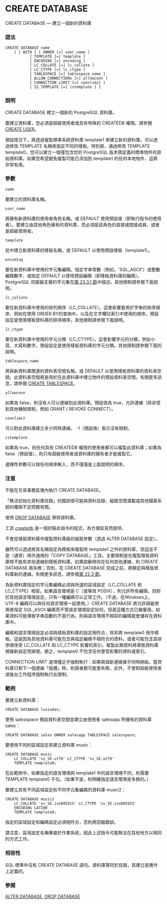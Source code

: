 # CREATE DATABASE

CREATE DATABASE — 建立一個新的資料庫

### 語法

```
CREATE DATABASE name
    [ [ WITH ] [ OWNER [=] user_name ]
           [ TEMPLATE [=] template ]
           [ ENCODING [=] encoding ]
           [ LC_COLLATE [=] lc_collate ]
           [ LC_CTYPE [=] lc_ctype ]
           [ TABLESPACE [=] tablespace_name ]
           [ ALLOW_CONNECTIONS [=] allowconn ]
           [ CONNECTION LIMIT [=] connlimit ]
           [ IS_TEMPLATE [=] istemplate ] ]
```

### 說明

CREATE DATABASE 建立一個新的 PostgreSQL 資料庫。

要建立資料庫，您必須是超級使用者或具有特殊的 CREATEDB 權限。請參閱 [CREATE USER](create-user.md)。

預設情況下，將透過複製標準系統資料庫 template1 來建立新的資料庫。可以透過修改 TEMPLATE 名稱來指定不同的樣板。特別是，通過修改 TEMPLATE template0，您可以建立一個僅包含您的 PostgreSQL 版本預定義的標準物件的原始資料庫。如果您希望避免複製可能已添加到 template1 的任何本地物件，這將非常有用。

### 參數

_`name`_

要建立的資料庫名稱。

_`user_name`_

將擁有新資料庫的使用者角色名稱，或 DEFAULT 使用預設值（即執行指令的使用者）。要建立由其他角色擁有的資料庫，您必須是該角色的直接或間接成員，或者是超級使用者。

_`template`_

從中建立新資料庫的樣板名稱，或 DEFAULT 以使用預設樣板（template1）。

_`encoding`_

要在新資料庫中使用的字元集編碼。指定字串常數（例如，'SQL\_ASCII'）或整數編碼數字，或指定 DEFAULT 以使用預設編碼（即樣板資料庫的編碼）。 PostgreSQL 伺服器支援的字元集在[第 23.3.1 節](../../server-administration/localization/character-set-support.md#23-3-1-supported-character-sets)中描述。其他限制請參閱下面說明。

_`lc_collate`_

要在新資料庫中使用的排列順序（LC\_COLLATE）。這會影響套用於字串的排序順序，例如在使用 ORDER BY的查詢中，以及在文字欄位索引中使用的順序。預設設定是使用樣板資料庫的排序順序。其他限制請參閱下面說明。

_`lc_ctype`_

要在新資料庫中使用的字元分類（LC\_CTYPE）。這會影響字元的分類，例如小寫、大寫和數字。預設設定是使用樣板資料庫的字元分類。其他限制請參閱下面的說明。

_`tablespace_name`_

將與新資料庫關連的資料表空間名稱，或 DEFAULT 以使用樣板資料庫的資料表空間。此資料表空間將是用於在此資料庫中建立物件的預設資料表空間。有關更多訊息，請參閱 [CREATE TABLESPACE](create-tablespace.md)。

_`allowconn`_

如果為 false，則沒有人可以連線到此資料庫。預設值為 true，允許連線（除非受到其他機制限制，例如 GRANT / REVOKE CONNECT）。

_`connlimit`_

可以對此資料庫建立多少同時連線。 -1（預設值）表示沒有限制。

_`istemplate`_

如果為 true，則任何具有 CREATEDB 權限的使用者都可以複製此資料庫；如果為false（預設值），則只有超級使用者或資料庫的擁有者才能複製它。

選擇性參數可以按任何順序輸入，而不僅僅是上面說明的順序。

### 注意

不能在交易事務區塊內執行 CREATE DATABASE。

「無法初始化資料庫目錄」的錯誤很可能與資料目錄，磁碟空間滿載或其他檔案系統的權限不足問題有關。

使用 [DROP DATABASE](drop-database.md) 移除資料庫。

工具 [createdb](../client-applications/createdb.md) 是一個封裝此指令的程式，為方便起見而提供。

不會從樣板資料庫中複製資料庫級的組態參數（透過 ALTER DATABASE 設定）。

雖然可以透過將其名稱指定為模板來複製除 template1 之外的資料庫，但這並不是（通常）用作通用的「COPY DATABASE」工具。主要限制是在複製樣板資料庫時不能有其他連線到樣板資料庫。如果啟動時存在任何其他連線，則 CREATE DATABASE 將失敗；否則，在 CREATE DATABASE 完成之前，將鎖定與樣版資料庫新的連線。有關更多訊息，請參閱[第 22.3 節](../../server-administration/managing-databases/template-databases.md)。

為新資料庫指定的字元集編碼必須與所選的區域設定（LC\_COLLATE 和 LC\_CTYPE）相容。如果語言環境是 C（或等效 POSIX），則允許所有編碼，但對於其他語言環境設定，只有一種編碼可以正常工作。（不過，在Windows上，UTF-8 編碼可以與任何語言環境一起使用。）CREATE DATABASE 將允許超級使用者指定 SQL\_ASCII 編碼而不管語言環境設定如何，但是這種方式已被棄用。如果資料可能導致字串函數的不當行為，則與語言環境不相容的編碼就會儲存在資料庫中。

編碼和語言環境設定必須與樣板資料庫的設定相符合，除非將 template0 用作樣板。這是因為其他資料庫可能包含與指定編碼不相符合的資料，或者可能包含其排序順序受 LC\_COLLATE 和 LC\_CTYPE 影響的索引。複製此類資料將導致資料庫根據新設定而損壞。總之，template0 不包含任何會受影響的資料或索引。

CONNECTION LIMIT 選項僅近乎強制執行：如果兩個新連線幾乎同時開始，當資料庫只剩下一個連線「插槽」時，則兩者都可能會失敗。此外，不會對超級使用者或後台工作程序強制執行此限制。

### 範例

要建立新資料庫：

```
CREATE DATABASE lusiadas;
```

使用 salesspace 預設資料表空間並建立由使用者 salesapp 所擁有的資料庫 sales：

```
CREATE DATABASE sales OWNER salesapp TABLESPACE salesspace;
```

要使用不同的區域設定來建立資料庫 music：

```
CREATE DATABASE music
    LC_COLLATE 'sv_SE.utf8' LC_CTYPE 'sv_SE.utf8'
    TEMPLATE template0;
```

在此範例中，如果指定的語言環境與 template1 中的語言環境不同，則需要 TEMPLATE template0 子句。（如果不是，則明確指定語言環境是多餘的。）

要建立具有不同區域設定和不同字元集編碼的資料庫 music2：

```
CREATE DATABASE music2
    LC_COLLATE 'sv_SE.iso885915' LC_CTYPE 'sv_SE.iso885915'
    ENCODING LATIN9
    TEMPLATE template0;
```

指定的區域設定和編碼設定必須相符合，否則將回報錯誤。

請注意，區域設定名稱專屬於作業系統，因此上述指令可能無法在其他地方以相同的方式工作。

### 相容性

SQL 標準中沒有 CREATE DATABASE 語句。資料庫等同於目錄，其建立是實作上定義的。

### 參閱

[ALTER DATABASE](alter-database.md), [DROP DATABASE](drop-database.md)

